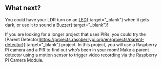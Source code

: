 ## What next?

You could have your LDR turn on an [LED](https://projects.raspberrypi.org/en/projects/rpi-LED){:target="_blank"}  when it gets dark, or use it to sound a [Buzzer](https://projects.raspberrypi.org/en/projects/rpi-buzzer){:target="_blank"}!


If you are looking for a longer project that uses PIRs, you could try the [Parent Detector]https://projects.raspberrypi.org/en/projects/parent-detector){:target="_blank"} project. In this project, you will use a Raspberry Pi camera and a PIR to find out who’s been in your room! Make a parent detector using a motion sensor to trigger video recording via the Raspberry Pi Camera Module.